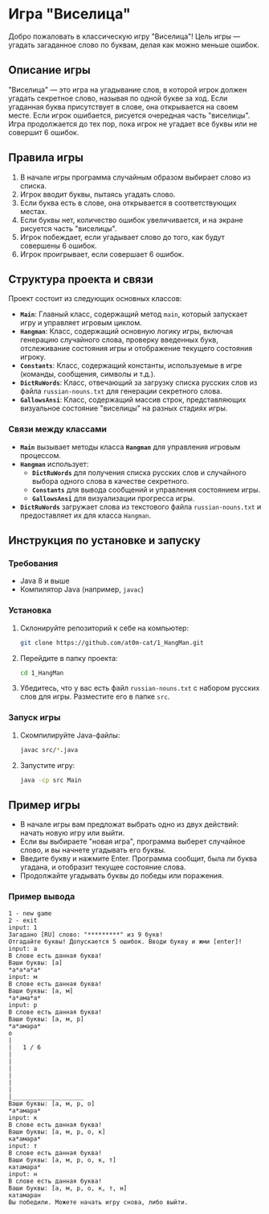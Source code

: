 # Игра "Виселица"

Добро пожаловать в классическую игру "Виселица"! Цель игры — угадать загаданное слово по буквам, делая как можно меньше ошибок. 

## Описание игры

"Виселица" — это игра на угадывание слов, в которой игрок должен угадать секретное слово, называя по одной букве за ход. Если угаданная буква присутствует в слове, она открывается на своем месте. Если игрок ошибается, рисуется очередная часть "виселицы". Игра продолжается до тех пор, пока игрок не угадает все буквы или не совершит 6 ошибок.

## Правила игры

1. В начале игры программа случайным образом выбирает слово из списка.
2. Игрок вводит буквы, пытаясь угадать слово.
3. Если буква есть в слове, она открывается в соответствующих местах.
4. Если буквы нет, количество ошибок увеличивается, и на экране рисуется часть "виселицы".
5. Игрок побеждает, если угадывает слово до того, как будут совершены 6 ошибок.
6. Игрок проигрывает, если совершает 6 ошибок.

## Структура проекта и связи

Проект состоит из следующих основных классов:

- **`Main`**: Главный класс, содержащий метод `main`, который запускает игру и управляет игровым циклом.
- **`Hangman`**: Класс, содержащий основную логику игры, включая генерацию случайного слова, проверку введенных букв, отслеживание состояния игры и отображение текущего состояния игроку.
- **`Constants`**: Класс, содержащий константы, используемые в игре (команды, сообщения, символы и т.д.).
- **`DictRuWords`**: Класс, отвечающий за загрузку списка русских слов из файла `russian-nouns.txt` для генерации секретного слова.
- **`GallowsAnsi`**: Класс, содержащий массив строк, представляющих визуальное состояние "виселицы" на разных стадиях игры.

### Связи между классами

- **`Main`** вызывает методы класса **`Hangman`** для управления игровым процессом.
- **`Hangman`** использует:
  - **`DictRuWords`** для получения списка русских слов и случайного выбора одного слова в качестве секретного.
  - **`Constants`** для вывода сообщений и управления состоянием игры.
  - **`GallowsAnsi`** для визуализации прогресса игры.
- **`DictRuWords`** загружает слова из текстового файла `russian-nouns.txt` и предоставляет их для класса `Hangman`.

## Инструкция по установке и запуску

### Требования

- Java 8 и выше
- Компилятор Java (например, `javac`)

### Установка

1. Склонируйте репозиторий к себе на компьютер:

    ```bash
    git clone https://github.com/at0m-cat/1_HangMan.git
    ```

2. Перейдите в папку проекта:

    ```bash
    cd 1_HangMan
    ```

3. Убедитесь, что у вас есть файл `russian-nouns.txt` с набором русских слов для игры. Разместите его в папке `src`.

### Запуск игры

1. Скомпилируйте Java-файлы:

    ```bash
    javac src/*.java
    ```

2. Запустите игру:

    ```bash
    java -cp src Main
    ```

## Пример игры

- В начале игры вам предложат выбрать одно из двух действий: начать новую игру или выйти.
- Если вы выбираете "новая игра", программа выберет случайное слово, и вы начнете угадывать его буквы.
- Введите букву и нажмите Enter. Программа сообщит, была ли буква угадана, и отобразит текущее состояние слова.
- Продолжайте угадывать буквы до победы или поражения.

### Пример вывода

```
1 - new game 
2 - exit
input: 1
Загадано [RU] слово: "*********" из 9 букв!
Отгадайте буквы! Допускается 5 ошибок. Вводи букву и жми [enter]!
input: а
В слове есть данная буква!
Ваши буквы: [а]
*а*а*а*а*
input: м
В слове есть данная буква!
Ваши буквы: [а, м]
*а*ама*а*
input: р
В слове есть данная буква!
Ваши буквы: [а, м, р]
*а*амара*
о
|
|   1 / 6
|
|
|
|
|
|
|____________________
Ваши буквы: [а, м, р, о]
*а*амара*
input: к
В слове есть данная буква!
Ваши буквы: [а, м, р, о, к]
ка*амара*
input: т
В слове есть данная буква!
Ваши буквы: [а, м, р, о, к, т]
катамара*
input: н
В слове есть данная буква!
Ваши буквы: [а, м, р, о, к, т, н]
катамаран
Вы победили. Можете начать игру снова, либо выйти.
```
